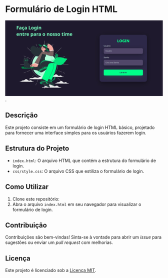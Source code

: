 # Formulário de Login HTML

![Formulário de Login](img/formulario_.jpg).

## Descrição

Este projeto consiste em um formulário de login HTML básico, projetado para fornecer uma interface simples para os usuários fazerem login.

## Estrutura do Projeto

- `index.html`: O arquivo HTML que contém a estrutura do formulário de login.
- `css/style.css`: O arquivo CSS que estiliza o formulário de login.

## Como Utilizar

1. Clone este repositório:
2. Abra o arquivo `index.html` em seu navegador para visualizar o formulário de login.

## Contribuição

Contribuições são bem-vindas! Sinta-se à vontade para abrir um *issue* para sugestões ou enviar um *pull request* com melhorias.

## Licença

Este projeto é licenciado sob a [Licença MIT](LICENSE).